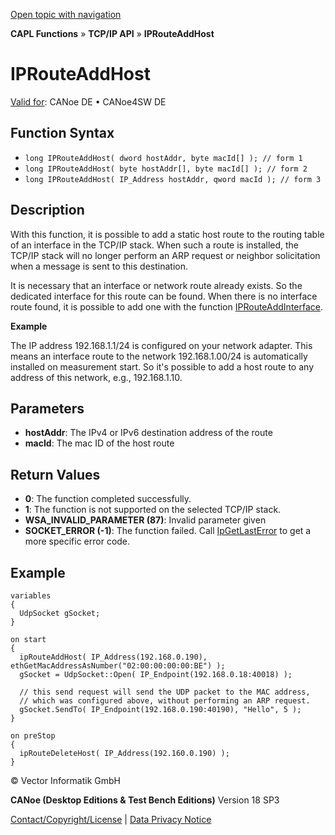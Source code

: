 [Open topic with navigation](../../../../../CANoeDEFamily.htm#Topics/CAPLFunctions/TCPIPAPI/Functions/CAPLfunctionIPRouteAddHost.md)

**CAPL Functions** » **TCP/IP API** » **IPRouteAddHost**

# IPRouteAddHost

[Valid for](../../../Shared/FeatureAvailability.md): CANoe DE • CANoe4SW DE

## Function Syntax

- `long IPRouteAddHost( dword hostAddr, byte macId[] ); // form 1`
- `long IPRouteAddHost( byte hostAddr[], byte macId[] ); // form 2`
- `long IPRouteAddHost( IP_Address hostAddr, qword macId ); // form 3`

## Description

With this function, it is possible to add a static host route to the routing table of an interface in the TCP/IP stack. When such a route is installed, the TCP/IP stack will no longer perform an ARP request or neighbor solicitation when a message is sent to this destination.

It is necessary that an interface or network route already exists. So the dedicated interface for this route can be found. When there is no interface route found, it is possible to add one with the function [IPRouteAddInterface](CAPLfunctionIPRouteAddInterface.md).

**Example**

The IP address 192.168.1.1/24 is configured on your network adapter. This means an interface route to the network 192.168.1.00/24 is automatically installed on measurement start. So it's possible to add a host route to any address of this network, e.g., 192.168.1.10.

## Parameters

- **hostAddr**: The IPv4 or IPv6 destination address of the route
- **macId**: The mac ID of the host route

## Return Values

- **0**: The function completed successfully.
- **1**: The function is not supported on the selected TCP/IP stack.
- **WSA_INVALID_PARAMETER (87)**: Invalid parameter given
- **SOCKET_ERROR (-1)**: The function failed. Call [IpGetLastError](CAPLfunctionIPGetLastError.md) to get a more specific error code.

## Example

```plaintext
variables
{
  UdpSocket gSocket;
}

on start
{
  ipRouteAddHost( IP_Address(192.168.0.190), ethGetMacAddressAsNumber("02:00:00:00:00:BE") );
  gSocket = UdpSocket::Open( IP_Endpoint(192.168.0.18:40018) );

  // this send request will send the UDP packet to the MAC address,
  // which was configured above, without performing an ARP request.
  gSocket.SendTo( IP_Endpoint(192.168.0.190:40190), "Hello", 5 );
}

on preStop
{
  ipRouteDeleteHost( IP_Address(192.160.0.190) );
}
```

© Vector Informatik GmbH

**CANoe (Desktop Editions & Test Bench Editions)** Version 18 SP3

[Contact/Copyright/License](../../../Shared/ContactCopyrightLicense.md) | [Data Privacy Notice](https://www.vector.com/int/en/company/get-info/privacy-policy/)